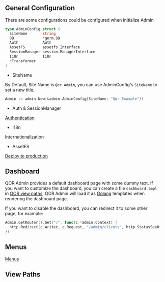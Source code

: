 ## General Configuration

There are some configurations could be configured when initialize Admin

```go
type AdminConfig struct {
  SiteName       string
  DB             *gorm.DB
  Auth           Auth
  AssetFS        assetfs.Interface
  SessionManager session.ManagerInterface
  I18n           I18n
  *Transformer
}
```

* SiteName

By Default, Site Name is `Qor Admin`, you can use AdminConfig's `SiteName` to set a new title.

```go
Admin := admin.New(&admin.AdminConfig{SiteName: "Qor Example"})
```

* Auth & SessionManager

[Authentication](../admin/authentication.md)

* I18n

[Internationalization](../admin/i18n.md)

* AssetFS

[Deploy to production](../admin/deploy.md)

## Dashboard

QOR Admin provides a default dashboard page with some dummy text. If you want to customize the dashboard, you can create a file `dashboard.tmpl` in [QOR view paths](#view-paths), QOR Admin will load it as [Golang](http://golang.org/) templates when rendering the dashboard page.

If you want to disable the dashboard, you can redirect it to some other page, for example:

```go
Admin.GetRouter().Get("/", func(c *admin.Context) {
  http.Redirect(c.Writer, c.Request, "/admin/clients", http.StatusSeeOther)
})
```

## Menus

[Menus](../admin/menus.md)

## View Paths
